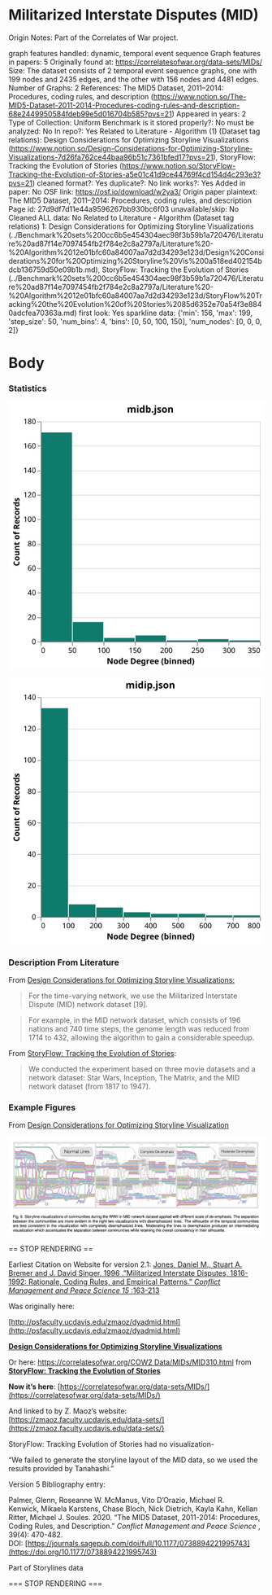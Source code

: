 # Militarized Interstate Disputes (MID)

Origin Notes: Part of the Correlates of War project.

graph features handled: dynamic, temporal event sequence
Graph features in papers: 5
Originally found at: https://correlatesofwar.org/data-sets/MIDs/
Size: The dataset consists of 2 temporal event sequence graphs, one with 199 nodes and 2435 edges, and the other with 156 nodes and 4481 edges.
Number of Graphs: 2
References: The MID5 Dataset, 2011–2014: Procedures, coding rules, and description (https://www.notion.so/The-MID5-Dataset-2011-2014-Procedures-coding-rules-and-description-68e2449950584fdeb99e5d016704b585?pvs=21)
Appeared in years: 2
Type of Collection: Uniform Benchmark
is it stored properly?: No
must be analyzed: No
In repo?: Yes
Related to Literature - Algorithm (1) (Dataset tag relations): Design Considerations for Optimizing Storyline Visualizations (https://www.notion.so/Design-Considerations-for-Optimizing-Storyline-Visualizations-7d26fa762ce44baa96b51c7361bfed17?pvs=21), StoryFlow: Tracking the Evolution of Stories (https://www.notion.so/StoryFlow-Tracking-the-Evolution-of-Stories-a5e01c41d9ce44769f4cd154d4c293e3?pvs=21)
cleaned format?: Yes
duplicate?: No
link works?: Yes
Added in paper: No
OSF link: https://osf.io/download/w2ya3/
Origin paper plaintext: The MID5 Dataset, 2011–2014: Procedures, coding rules, and description
Page id: 27d9df7d11e44a9596267bb930bc6f03
unavailable/skip: No
Cleaned ALL data: No
Related to Literature - Algorithm (Dataset tag relations) 1: Design Considerations for Optimizing Storyline Visualizations (../Benchmark%20sets%200cc6b5e454304aec98f3b59b1a720476/Literature%20ad87f14e7097454fb2f784e2c8a2797a/Literature%20-%20Algorithm%2012e01bfc60a84007aa7d2d34293e123d/Design%20Considerations%20for%20Optimizing%20Storyline%20Vis%200a518ed402154bdcb136759d50e09b1b.md), StoryFlow: Tracking the Evolution of Stories (../Benchmark%20sets%200cc6b5e454304aec98f3b59b1a720476/Literature%20ad87f14e7097454fb2f784e2c8a2797a/Literature%20-%20Algorithm%2012e01bfc60a84007aa7d2d34293e123d/StoryFlow%20Tracking%20the%20Evolution%20of%20Stories%2085d6352e70a54f3e8840adcfea70363a.md)
first look: Yes
sparkline data: {'min': 156, 'max': 199, 'step_size': 50, 'num_bins': 4, 'bins': [0, 50, 100, 150], 'num_nodes': [0, 0, 0, 2]}

# Body

### Statistics

![degree_distr.svg](Militarized%20Interstate%20Disputes%20(MID)%2027d9df7d11e44a9596267bb930bc6f03/degree_distr.svg)

![degree_distr1.svg](Militarized%20Interstate%20Disputes%20(MID)%2027d9df7d11e44a9596267bb930bc6f03/degree_distr1.svg)

### Description From Literature

From [Design Considerations for Optimizing Storyline Visualizations:](https://ieeexplore.ieee.org/document/6327274)

> For the time-varying network, we use the Militarized Interstate Dispute (MID) network dataset [19].
> 

> For example, in the MID network dataset, which consists of 196 nations and 740 time steps, the genome length was reduced from 1714 to 432, allowing the algorithm to gain a considerable speedup.
> 

From [StoryFlow: Tracking the Evolution of Stories](https://ieeexplore.ieee.org/document/6634164):

> We conducted the experiment based on three movie datasets and a network dataset: Star Wars, Inception, The Matrix, and the MID network dataset (from 1817 to 1947).
> 

### Example Figures

From [Design Considerations for Optimizing Storyline Visualization](https://ieeexplore.ieee.org/document/6327274)

![Screen Shot 2023-01-21 at 2.41.34 PM.png](Militarized%20Interstate%20Disputes%20(MID)%2027d9df7d11e44a9596267bb930bc6f03/Screen_Shot_2023-01-21_at_2.41.34_PM.png)

== STOP RENDERING ==

Earliest Citation on Website for version 2.1: [Jones, Daniel M., Stuart A. Bremer and J. David Singer. 1996 .”Militarized Interstate Disputes, 1816-1992: Rationale, Coding Rules, and Empirical Patterns.” *Conflict Management and Peace Science 15*
:163-213](https://doi.org/10.1177/073889429601500203)

Was originally here:

[http://psfaculty.ucdavis.edu/zmaoz/dyadmid.html](http://psfaculty.ucdavis.edu/zmaoz/dyadmid.html)

[**Design Considerations for Optimizing Storyline Visualizations**](../Benchmark%20sets%200cc6b5e454304aec98f3b59b1a720476/Literature%20ad87f14e7097454fb2f784e2c8a2797a/Literature%20-%20Algorithm%2012e01bfc60a84007aa7d2d34293e123d/Design%20Considerations%20for%20Optimizing%20Storyline%20Vis%200a518ed402154bdcb136759d50e09b1b.md) 

Or here: [https://correlatesofwar.org/COW2 Data/MIDs/MID310.html](https://correlatesofwar.org/COW2%20Data/MIDs/MID310.html)
from [**StoryFlow: Tracking the Evolution of Stories**](../Benchmark%20sets%200cc6b5e454304aec98f3b59b1a720476/Literature%20ad87f14e7097454fb2f784e2c8a2797a/Literature%20-%20Algorithm%2012e01bfc60a84007aa7d2d34293e123d/StoryFlow%20Tracking%20the%20Evolution%20of%20Stories%2085d6352e70a54f3e8840adcfea70363a.md) 

**Now it’s here**: [https://correlatesofwar.org/data-sets/MIDs/](https://correlatesofwar.org/data-sets/MIDs/)

And linked to by Z. Maoz’s website: [https://zmaoz.faculty.ucdavis.edu/data-sets/](https://zmaoz.faculty.ucdavis.edu/data-sets/)

StoryFlow: Tracking Evolution of Stories had no visualization-

“We failed to generate the storyline layout of the MID
data, so we used the results provided by Tanahashi.”

Version 5 Bibliography entry:

Palmer, Glenn, Roseanne W. McManus, Vito D’Orazio, Michael R. Kenwick, Mikaela Karstens, Chase Bloch, Nick Dietrich, Kayla Kahn, Kellan Ritter, Michael J. Soules. 2020. “The MID5 Dataset, 2011-2014: Procedures, Coding Rules, and Description.” *Conflict Management and Peace Science*
, 39(4): 470-482. DOI: [https://journals.sagepub.com/doi/full/10.1177/0738894221995743](https://doi.org/10.1177/0738894221995743)

Part of Storylines data

=== STOP RENDERING ===